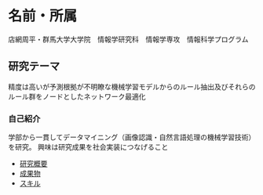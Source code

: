 # 名前・所属
店網周平・群馬大学大学院　情報学研究科　情報学専攻　情報科学プログラム
## 研究テーマ
精度は高いが予測根拠が不明瞭な機械学習モデルからのルール抽出及びそれらのルール群をノードとしたネットワーク最適化

### 自己紹介
学部から一貫してデータマイニング（画像認識・自然言語処理の機械学習技術）を研究。
興味は研究成果を社会実装につなげること

- [研究概要](research.md)
- [成果物](works.md)
- [スキル](skills.md)
